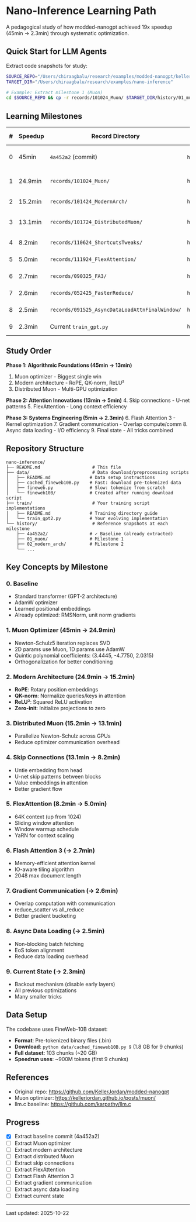 # Nano-Inference Learning Path

A pedagogical study of how modded-nanogpt achieved 19x speedup (45min → 2.3min) through systematic optimization.

## Quick Start for LLM Agents

Extract code snapshots for study:
```bash
SOURCE_REPO="/Users/chiraagbalu/research/examples/modded-nanogpt/kellerjordan_original/modded-nanogpt"
TARGET_DIR="/Users/chiraagbalu/research/examples/nano-inference"

# Example: Extract milestone 1 (Muon)
cd $SOURCE_REPO && cp -r records/101024_Muon/ $TARGET_DIR/history/01_muon/
```

## Learning Milestones

| # | Speedup | Record Directory | Target | Key Optimization |
|---|---------|------------------|--------|------------------|
| 0 | 45min | `4a452a2` (commit) | `history/4a452a2/` ✓ | Baseline (llm.c + improvements) |
| 1 | 24.9min | `records/101024_Muon/` | `history/01_muon/` | Newton-Schulz optimizer |
| 2 | 15.2min | `records/101424_ModernArch/` | `history/02_modern_arch/` | RoPE, QK-norm, ReLU² |
| 3 | 13.1min | `records/101724_DistributedMuon/` | `history/03_distributed_muon/` | Parallel Newton-Schulz |
| 4 | 8.2min | `records/110624_ShortcutsTweaks/` | `history/04_skip_connections/` | U-net, value embeddings |
| 5 | 5.0min | `records/111924_FlexAttention/` | `history/05_flex_attention/` | 64K sliding window |
| 6 | 2.7min | `records/090325_FA3/` | `history/06_flash_attn3/` | Flash Attention 3 |
| 7 | 2.6min | `records/052425_FasterReduce/` | `history/07_gradient_comm/` | Gradient overlap |
| 8 | 2.5min | `records/091525_AsyncDataLoadAttnFinalWindow/` | `history/08_async_data/` | Async data loading |
| 9 | 2.3min | Current `train_gpt.py` | `history/09_current/` | All optimizations |

## Study Order

**Phase 1: Algorithmic Foundations (45min → 13min)**
1. Muon optimizer - Biggest single win
2. Modern architecture - RoPE, QK-norm, ReLU²
3. Distributed Muon - Multi-GPU optimization

**Phase 2: Attention Innovations (13min → 5min)**
4. Skip connections - U-net patterns
5. FlexAttention - Long context efficiency

**Phase 3: Systems Engineering (5min → 2.3min)**
6. Flash Attention 3 - Kernel optimization
7. Gradient communication - Overlap compute/comm
8. Async data loading - I/O efficiency
9. Final state - All tricks combined

## Repository Structure

```
nano-inference/
├── README.md                    # This file
├── data/                        # Data download/preprocessing scripts
│   ├── README.md               # Data setup instructions
│   ├── cached_fineweb10B.py    # Fast: download pre-tokenized data
│   ├── fineweb.py              # Slow: tokenize from scratch
│   └── fineweb10B/             # Created after running download script
├── train/                       # Your training script implementations
│   ├── README.md               # Training directory guide
│   └── train_gpt2.py           # Your evolving implementation
└── history/                     # Reference snapshots at each milestone
    ├── 4a452a2/                # ✓ Baseline (already extracted)
    ├── 01_muon/                # Milestone 1
    ├── 02_modern_arch/         # Milestone 2
    └── ...
```

## Key Concepts by Milestone

### 0. Baseline
- Standard transformer (GPT-2 architecture)
- AdamW optimizer
- Learned positional embeddings
- Already optimized: RMSNorm, unit norm gradients

### 1. Muon Optimizer (45min → 24.9min)
- Newton-Schulz5 iteration replaces SVD
- 2D params use Muon, 1D params use AdamW
- Quintic polynomial coefficients: (3.4445, -4.7750, 2.0315)
- Orthogonalization for better conditioning

### 2. Modern Architecture (24.9min → 15.2min)
- **RoPE**: Rotary position embeddings
- **QK-norm**: Normalize queries/keys in attention
- **ReLU²**: Squared ReLU activation
- **Zero-init**: Initialize projections to zero

### 3. Distributed Muon (15.2min → 13.1min)
- Parallelize Newton-Schulz across GPUs
- Reduce optimizer communication overhead

### 4. Skip Connections (13.1min → 8.2min)
- Untie embedding from head
- U-net skip patterns between blocks
- Value embeddings in attention
- Better gradient flow

### 5. FlexAttention (8.2min → 5.0min)
- 64K context (up from 1024)
- Sliding window attention
- Window warmup schedule
- YaRN for context scaling

### 6. Flash Attention 3 (→ 2.7min)
- Memory-efficient attention kernel
- IO-aware tiling algorithm
- 2048 max document length

### 7. Gradient Communication (→ 2.6min)
- Overlap computation with communication
- reduce_scatter vs all_reduce
- Better gradient bucketing

### 8. Async Data Loading (→ 2.5min)
- Non-blocking batch fetching
- EoS token alignment
- Reduce data loading overhead

### 9. Current State (→ 2.3min)
- Backout mechanism (disable early layers)
- All previous optimizations
- Many smaller tricks

## Data Setup

The codebase uses FineWeb-10B dataset:
- **Format**: Pre-tokenized binary files (.bin)
- **Download**: `python data/cached_fineweb10B.py 9` (1.8 GB for 9 chunks)
- **Full dataset**: 103 chunks (~20 GB)
- **Speedrun uses**: ~900M tokens (first 9 chunks)

## References

- Original repo: https://github.com/KellerJordan/modded-nanogpt
- Muon optimizer: https://kellerjordan.github.io/posts/muon/
- llm.c baseline: https://github.com/karpathy/llm.c

## Progress

- [x] Extract baseline commit (4a452a2)
- [ ] Extract Muon optimizer
- [ ] Extract modern architecture
- [ ] Extract distributed Muon
- [ ] Extract skip connections
- [ ] Extract FlexAttention
- [ ] Extract Flash Attention 3
- [ ] Extract gradient communication
- [ ] Extract async data loading
- [ ] Extract current state

---

Last updated: 2025-10-22
